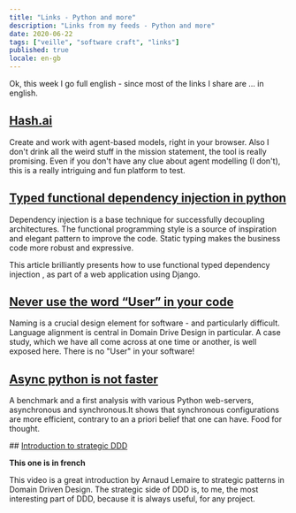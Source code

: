 ```yaml
---
title: "Links - Python and more"
description: "Links from my feeds - Python and more"
date: 2020-06-22
tags: ["veille", "software craft", "links"]
published: true
locale: en-gb
---
```


Ok, this week I go full english - since most of the links I share are ... in english.


## [Hash.ai](https://hash.ai/)

Create and work with agent-based models, right in your browser. Also I don't drink all the weird stuff in the mission statement, the tool is really promising. Even if you don't have any clue about agent modelling (I don't), this is a really intriguing and fun platform to test.

## [Typed functional dependency injection in python](https://sobolevn.me/2020/02/typed-functional-dependency-injection)

Dependency injection is a base technique for successfully decoupling architectures. The functional programming style is a source of inspiration and elegant pattern to improve the code. Static typing makes the business code more robust and expressive.

This article brilliantly presents how to use functional typed dependency injection , as part of a web application using Django.

## [Never use the word “User” in your code](https://codewithoutrules.com/2018/09/21/users-considered-harmful/)

Naming is a crucial design element for software - and particularly difficult. Language alignment is central in Domain Drive Design in particular. A case study, which we have all come across at one time or another, is well exposed here. There is no "User" in your software!

## [Async python is not faster](http://calpaterson.com/async-python-is-not-faster.html)

A benchmark and a first analysis with various Python web-servers, asynchronous and synchronous.It shows that synchronous configurations are more efficient, contrary to an a priori belief that one can have. Food for thought.

## [Introduction to strategic DDD](https://www.lilobase.me/le-domain-driven-design-sous-langle-strategique-une-introduction/)

__This one is in french__


This video is a great introduction by Arnaud Lemaire to strategic patterns in Domain Driven Design. The strategic side of DDD is, to me, the most interesting part of DDD, because it is always useful, for any project.
